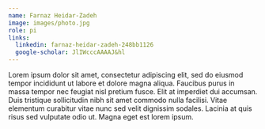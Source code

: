 ```yaml
---
name: Farnaz Heidar-Zadeh
image: images/photo.jpg
role: pi
links:
  linkedin: farnaz-heidar-zadeh-248bb1126
  google-scholar: JlIWcccAAAAJ&hl
---
```


Lorem ipsum dolor sit amet, consectetur adipiscing elit, sed do eiusmod tempor incididunt ut labore et dolore magna aliqua.
Faucibus purus in massa tempor nec feugiat nisl pretium fusce.
Elit at imperdiet dui accumsan.
Duis tristique sollicitudin nibh sit amet commodo nulla facilisi.
Vitae elementum curabitur vitae nunc sed velit dignissim sodales.
Lacinia at quis risus sed vulputate odio ut.
Magna eget est lorem ipsum.
